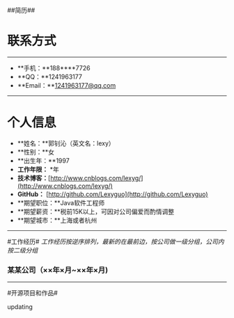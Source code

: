 ##简历##
# 联系方式 #
--------
- **手机：**188****7726
- **QQ：**1241963177
- **Email：**1241963177@qq.com


----------
# 个人信息 #
- **姓名：**郭钊沁（英文名：lexy）
- **性别：**女
- **出生年：**1997
- **工作年限：** *年
- **技术博客：**[http://www.cnblogs.com/lexyg/](http://www.cnblogs.com/lexyg/)
- **GitHub：** [http://github.com/Lexyguo](http://github.com/Lexyguo)
- **期望职位：**Java软件工程师
- **期望薪资：**税前15K以上，可因对公司偏爱而酌情调整
- **期望城市：**上海或者杭州

---------

#工作经历#
*工作经历按逆序排列，最新的在最前边，按公司做一级分组，公司内按二级分组*

### 某某公司（××年×月~××年×月) ###
--------
#开源项目和作品#

updating

